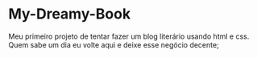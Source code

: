 # My-Dreamy-Book

Meu primeiro projeto de tentar fazer um blog literário usando html e css. Quem sabe um dia eu volte aqui e deixe esse negócio decente;
